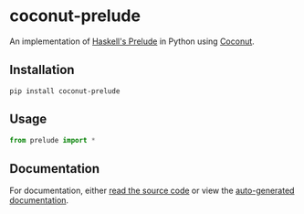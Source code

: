 # coconut-prelude

An implementation of [Haskell's Prelude](https://hackage.haskell.org/package/base-4.10.1.0/docs/Prelude.html) in Python using [Coconut](http://coconut-lang.org/).

## Installation

```
pip install coconut-prelude
```

## Usage

```python
from prelude import *
```

## Documentation

For documentation, either [read the source code](https://github.com/evhub/coconut-prelude/blob/master/prelude-source/main.coco) or view the [auto-generated documentation](https://ghcdn.rawgit.org/evhub/coconut-prelude/master/prelude.html).
